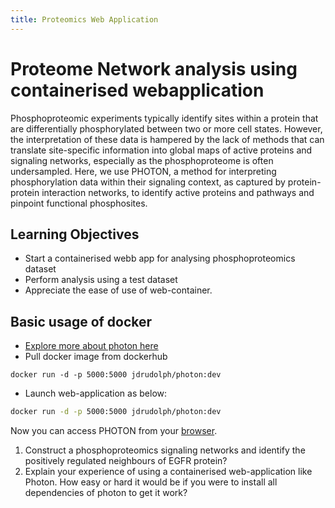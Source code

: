```yaml
---
title: Proteomics Web Application
---
```


# Proteome Network analysis using containerised webapplication #

Phosphoproteomic experiments typically identify sites within a protein that are differentially phosphorylated between two or more cell states. However, the interpretation of these data is hampered by the lack of methods that can translate site-specific information into global maps of active proteins and signaling networks, especially as the phosphoproteome is often undersampled. Here, we use  PHOTON, a method for interpreting phosphorylation data within their signaling context, as captured by protein-protein interaction networks, to identify active proteins and pathways and pinpoint functional phosphosites. 

## Learning Objectives
- Start a containerised webb app for analysing phosphoproteomics dataset
- Perform analysis using a test dataset
- Appreciate the ease of use of web-container.


## Basic usage of docker
- [Explore more about photon here](https://hub.docker.com/r/jdrudolph/photon)
- Pull docker image from dockerhub

```
docker run -d -p 5000:5000 jdrudolph/photon:dev
```
- Launch web-application as below:

```bash
docker run -d -p 5000:5000 jdrudolph/photon:dev 
```

Now you can access PHOTON from your [browser](http://localhost:5000).

1. Construct a phosphoproteomics signaling networks and identify the positively regulated neighbours of EGFR  protein?
2. Explain your experience of using a containerised web-application like Photon. How easy or hard it would be if you were to install all dependencies of photon to get it work?


